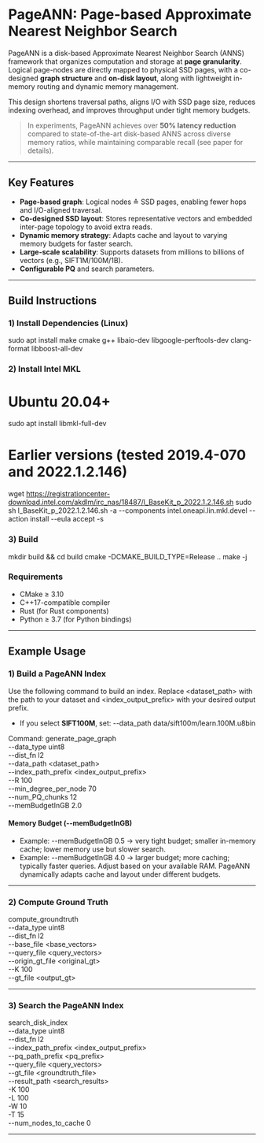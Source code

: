 # PageANN: Page-based Approximate Nearest Neighbor Search

PageANN is a disk-based Approximate Nearest Neighbor Search (ANNS) framework that organizes computation and storage at **page granularity**. Logical page-nodes are directly mapped to physical SSD pages, with a co-designed **graph structure** and **on-disk layout**, along with lightweight in-memory routing and dynamic memory management.

This design shortens traversal paths, aligns I/O with SSD page size, reduces indexing overhead, and improves throughput under tight memory budgets.

> In experiments, PageANN achieves over **50% latency reduction** compared to state-of-the-art disk-based ANNS across diverse memory ratios, while maintaining comparable recall (see paper for details).

---

## Key Features
- **Page-based graph**: Logical nodes ≙ SSD pages, enabling fewer hops and I/O-aligned traversal.
- **Co-designed SSD layout**: Stores representative vectors and embedded inter-page topology to avoid extra reads.
- **Dynamic memory strategy**: Adapts cache and layout to varying memory budgets for faster search.
- **Large-scale scalability**: Supports datasets from millions to billions of vectors (e.g., SIFT1M/100M/1B).
- **Configurable PQ** and search parameters.

---

## Build Instructions

### 1) Install Dependencies (Linux)
sudo apt install make cmake g++ libaio-dev libgoogle-perftools-dev clang-format libboost-all-dev

### 2) Install Intel MKL
# Ubuntu 20.04+
sudo apt install libmkl-full-dev

# Earlier versions (tested 2019.4-070 and 2022.1.2.146)
wget https://registrationcenter-download.intel.com/akdlm/irc_nas/18487/l_BaseKit_p_2022.1.2.146.sh
sudo sh l_BaseKit_p_2022.1.2.146.sh -a --components intel.oneapi.lin.mkl.devel --action install --eula accept -s

### 3) Build
mkdir build && cd build
cmake -DCMAKE_BUILD_TYPE=Release ..
make -j

### Requirements
- CMake ≥ 3.10
- C++17-compatible compiler
- Rust (for Rust components)
- Python ≥ 3.7 (for Python bindings)

---

## Example Usage

### 1) Build a PageANN Index
Use the following command to build an index. Replace <dataset_path> with the path to your dataset and <index_output_prefix> with your desired output prefix.

- If you select **SIFT100M**, set:
  --data_path data/sift100m/learn.100M.u8bin

Command:
generate_page_graph \
  --data_type uint8 \
  --dist_fn l2 \
  --data_path <dataset_path> \
  --index_path_prefix <index_output_prefix> \
  --R 100 \
  --min_degree_per_node 70 \
  --num_PQ_chunks 12 \
  --memBudgetInGB 2.0

#### Memory Budget (--memBudgetInGB)
- Example: --memBudgetInGB 0.5  → very tight budget; smaller in-memory cache; lower memory use but slower search.
- Example: --memBudgetInGB 4.0  → larger budget; more caching; typically faster queries.
Adjust based on your available RAM. PageANN dynamically adapts cache and layout under different budgets.

---

### 2) Compute Ground Truth
compute_groundtruth \
  --data_type uint8 \
  --dist_fn l2 \
  --base_file <base_vectors> \
  --query_file <query_vectors> \
  --origin_gt_file <original_gt> \
  --K 100 \
  --gt_file <output_gt>

---

### 3) Search the PageANN Index
search_disk_index \
  --data_type uint8 \
  --dist_fn l2 \
  --index_path_prefix <index_output_prefix> \
  --pq_path_prefix <pq_prefix> \
  --query_file <query_vectors> \
  --gt_file <groundtruth_file> \
  --result_path <search_results> \
  -K 100 \
  -L 100 \
  -W 10 \
  -T 15 \
  --num_nodes_to_cache 0

---